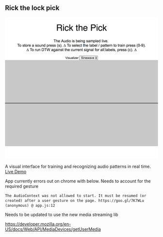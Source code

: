## Rick the lock pick

![screenshot](screenshot.png)

A visual interface for training and recognizing audio patterns in real time.
[Live Demo](https://s3-us-west-2.amazonaws.com/sky-k/rick/index.html)


App currently errors out on chrome with below. Needs to account for the required gesture
```
The AudioContext was not allowed to start. It must be resumed (or created) after a user gesture on the page. https://goo.gl/7K7WLu
(anonymous) @ app.js:12
```


Needs to be updated to use the new media streaming lib

https://developer.mozilla.org/en-US/docs/Web/API/MediaDevices/getUserMedia

